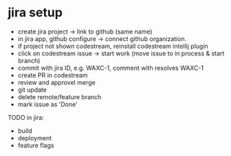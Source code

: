 # jira setup

- create jira project -> link to github (same name)
- in jira app, github configure -> connect github organization.
- if project not shown codestream, reinstall codestream intellij plugin
- click on codestream issue -> start work (move issue to in process & start branch)
- commit with jira ID, e.g. WAXC-1, comment with resolves WAXC-1
- create PR in codestream
- review and approvel merge
- git update 
- delete remote/feature branch 
- mark issue as 'Done'

TODO in jira:
- build
- deployment
- feature flags